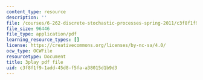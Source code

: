 ```yaml
---
content_type: resource
description: ''
file: /courses/6-262-discrete-stochastic-processes-spring-2011/c3f8f1f91add45d8f5faa38015d1b9d3_fY7NgCWCWoQ.pdf
file_size: 96446
file_type: application/pdf
learning_resource_types: []
license: https://creativecommons.org/licenses/by-nc-sa/4.0/
ocw_type: OCWFile
resourcetype: Document
title: 3play pdf file
uid: c3f8f1f9-1add-45d8-f5fa-a38015d1b9d3
---
```

